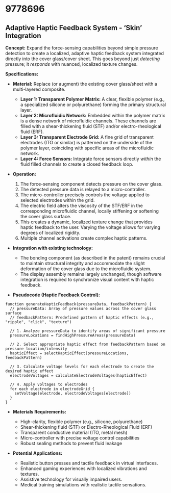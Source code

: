 # 9778696

## Adaptive Haptic Feedback System - ‘Skin’ Integration

**Concept:** Expand the force-sensing capabilities beyond simple pressure detection to create a localized, adaptive haptic feedback system integrated directly into the cover glass/cover sheet. This goes beyond just *detecting* pressure; it *responds* with nuanced, localized texture changes.

**Specifications:**

*   **Material:** Replace (or augment) the existing cover glass/sheet with a multi-layered composite.
    *   **Layer 1: Transparent Polymer Matrix:** A clear, flexible polymer (e.g., a specialized silicone or polyurethane) forming the primary structural layer.
    *   **Layer 2: Microfluidic Network:** Embedded within the polymer matrix is a dense network of microfluidic channels. These channels are filled with a shear-thickening fluid (STF) and/or electro-rheological fluid (ERF).
    *   **Layer 3: Transparent Electrode Grid:** A fine grid of transparent electrodes (ITO or similar) is patterned on the underside of the polymer layer, coinciding with specific areas of the microfluidic network.
    *   **Layer 4: Force Sensors:** Integrate force sensors directly *within* the fluid filled channels to create a closed feedback loop.

*   **Operation:**
    1.  The force-sensing component detects pressure on the cover glass.
    2.  The detected pressure data is relayed to a micro-controller.
    3.  The micro-controller precisely controls the voltage applied to selected electrodes within the grid.
    4.  The electric field alters the viscosity of the STF/ERF in the corresponding microfluidic channel, locally stiffening or softening the cover glass surface.
    5.  This creates a dynamic, localized texture change that provides haptic feedback to the user. Varying the voltage allows for varying degrees of localized rigidity.
    6.  Multiple channel activations create complex haptic patterns.

*   **Integration with existing technology:**
    *   The bonding component (as described in the patent) remains crucial to maintain structural integrity and accommodate the slight deformation of the cover glass due to the microfluidic system.
    *   The display assembly remains largely unchanged, though software integration is required to synchronize visual content with haptic feedback.

*   **Pseudocode (Haptic Feedback Control):**

```
function generateHapticFeedback(pressureData, feedbackPattern) {
  // pressureData: Array of pressure values across the cover glass surface
  // feedbackPattern: Predefined pattern of haptic effects (e.g., "ripple", "click", "texture")

  // 1. Analyze pressureData to identify areas of significant pressure
  pressureLocations = findHighPressureAreas(pressureData)

  // 2. Select appropriate haptic effect from feedbackPattern based on pressure location/intensity
  hapticEffect = selectHapticEffect(pressureLocations, feedbackPattern)

  // 3. Calculate voltage levels for each electrode to create the desired haptic effect
  electrodeVoltages = calculateElectrodeVoltages(hapticEffect)

  // 4. Apply voltages to electrodes
  for each electrode in electrodeGrid {
    setVoltage(electrode, electrodeVoltages[electrode])
  }
}
```

*   **Materials Requirements:**
    *   High-clarity, flexible polymer (e.g., silicone, polyurethane)
    *   Shear-thickening fluid (STF) or Electro-Rheological Fluid (ERF)
    *   Transparent conductive material (ITO, metal mesh)
    *   Micro-controller with precise voltage control capabilities
    *   Robust sealing methods to prevent fluid leakage

*   **Potential Applications:**
    *   Realistic button presses and tactile feedback in virtual interfaces.
    *   Enhanced gaming experiences with localized vibrations and textures.
    *   Assistive technology for visually impaired users.
    *   Medical training simulations with realistic tactile sensations.
